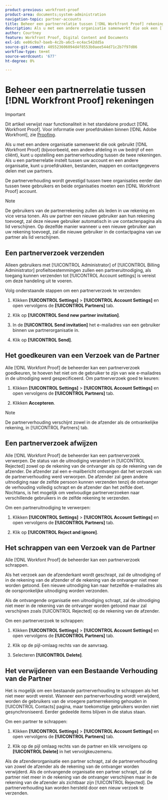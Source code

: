 ```yaml
---
product-previous: workfront-proof
product-area: documents;system-administration
navigation-topic: partner-accounts
title: Beheer een partnerrelatie tussen [!DNL Workfront Proof] rekeningen
description: Als u met een andere organisatie samenwerkt die ook een [!DNL Workfront Proof] (bijvoorbeeld, een andere afdeling in uw bedrijf of een cliënt), kunt u opstelling een partnerverhouding tussen de twee rekeningen. Als u een partnerrelatie instelt tussen uw account en een andere organisatie, kunt u proefdrukken, bestanden, mappen en contactgegevens delen met uw partners.
author: Courtney
feature: Workfront Proof, Digital Content and Documents
exl-id: ee06c9a7-baeb-4c2b-a6c5-ec4ac542dd5a
source-git-commit: 405523606094d4f8553b0aee544d71c2b7f97d86
workflow-type: tm+mt
source-wordcount: '677'
ht-degree: 0%

---
```


# Beheer een partnerrelatie tussen [!DNL Workfront Proof] rekeningen

>[!IMPORTANT]
>
>Dit artikel verwijst naar functionaliteit in het standalone product [!DNL Workfront Proof]. Voor informatie over proefdrukken binnen [!DNL Adobe Workfront], zie [Proofing](../../../review-and-approve-work/proofing/proofing.md).

Als u met een andere organisatie samenwerkt die ook gebruikt [!DNL Workfront Proof] (bijvoorbeeld, een andere afdeling in uw bedrijf of een cliënt), kunt u opstelling een partnerverhouding tussen de twee rekeningen. Als u een partnerrelatie instelt tussen uw account en een andere organisatie, kunt u proefdrukken, bestanden, mappen en contactgegevens delen met uw partners.

De partnerverhouding wordt gevestigd tussen twee organisaties eerder dan tussen twee gebruikers en beide organisaties moeten een [!DNL Workfront Proof] account.

>[!NOTE]
>
>De gebruikers van de partnerrekening zullen als leden in uw rekening en vice versa tonen. Als uw partner een nieuwe gebruiker aan hun rekening toevoegt, zal deze nieuwe gebruiker automatisch in uw contactenpagina als lid verschijnen. Op dezelfde manier wanneer u een nieuwe gebruiker aan uw rekening toevoegt, zal die nieuwe gebruiker in de contactpagina van uw partner als lid verschijnen.

## Een partnerverzoek verzenden

Alleen gebruikers met [!UICONTROL Administrator] of [!UICONTROL Billing Administrator] profieltoestemmingen zullen een partneruitnodiging, als toegang kunnen verzenden tot [!UICONTROL Account settings] is vereist om deze handeling uit te voeren.

Volg onderstaande stappen om een partnerverzoek te verzenden:

1. Klikken **[!UICONTROL Settings]** > **[!UICONTROL Account Settings]** en open vervolgens de **[!UICONTROL Partners]** tab.

1. Klik op **[!UICONTROL Send new partner invitation]**.
1. In de **[!UICONTROL Send invitation]** het e-mailadres van een gebruiker binnen uw partnerorganisatie in.
1. Klik op **[!UICONTROL Send]**.

## Het goedkeuren van een Verzoek van de Partner

Alle [!DNL Workfont Proof] de beheerder kan een partnerverzoek goedkeuren, te hoeven het niet om de gebruiker te zijn van wie e-mailadres in de uitnodiging werd gespecificeerd. Om partnerverzoek goed te keuren:

1. Klikken **[!UICONTROL Settings]** > **[!UICONTROL Account Settings]** en open vervolgens de **[!UICONTROL Partners]** tab.

1. Klikken **Accepteren**.**&#x200B;**

>[!NOTE]
>
>De partnerverhouding verschijnt zowel in de afzender als de ontvankelijke rekening, in [!UICONTROL Partners] tab.

## Een partnerverzoek afwijzen

Alle [!DNL Workfont Proof] de beheerder kan een partnerverzoek verwerpen. De status van de uitnodiging verandert in [!UICONTROL Rejected] zowel op de rekening van de ontvanger als op de rekening van de afzender. De afzender zal een e-mailbericht ontvangen dat het verzoek van de partnerverhouding werd verworpen. De afzender zal geen andere uitnodiging naar de zelfde persoon kunnen verzenden tenzij de ontvanger de verhouding volledig schrapt en de afzender dan het zelfde doet. Nochtans, is het mogelijk om veelvoudige partnerverzoeken naar verschillende gebruikers in de zelfde rekening te verzenden.

Om een partneruitnodiging te verwerpen:

1. Klikken **[!UICONTROL Settings]** > **[!UICONTROL Account Settings]** en open vervolgens de **[!UICONTROL Partners]** tab.

1. Klik op **[!UICONTROL Reject and ignore]**.

## Het schrappen van een Verzoek van de Partner

Alle [!DNL Workfont Proof] de beheerder kan een partnerverzoek schrappen.

Als het verzoek aan de afzenderkant wordt geschrapt, zal de uitnodiging of in de rekening van de afzender of de rekening van de ontvanger niet meer worden getoond. Een nieuwe uitnodiging kan naar hetzelfde e-mailadres als de oorspronkelijke uitnodiging worden verzonden.

Als de ontvangende organisatie een uitnodiging schrapt, zal de uitnodiging niet meer in de rekening van de ontvanger worden getoond maar zal verschijnen zoals [!UICONTROL Rejected] op de rekening van de afzender.

Om een partnerverzoek te schrappen:

1. Klikken **[!UICONTROL Settings]** > **[!UICONTROL Account Settings]** en open vervolgens de **[!UICONTROL Partners]** tab.

1. Klik op de pijl-omlaag rechts van de aanvraag.
1. Selecteren **[!UICONTROL Delete]**.

## Het verwijderen van een Bestaande Verhouding van de Partner

Het is mogelijk om een bestaande partnerverhouding te schrappen als het niet meer wordt vereist. Wanneer een partnerverhouding wordt verwijderd, worden de gebruikers van de vroegere partnerrekening gehouden in [!UICONTROL Contacts] pagina, maar toekomstige gebruikers worden niet gesynchroniseerd. Eerder gedeelde items blijven in die status staan.

Om een partner te schrappen:

1. Klikken **[!UICONTROL Settings]** > **[!UICONTROL Account Settings]** en open vervolgens de **[!UICONTROL Partners]** tab.

1. Klik op de pijl omlaag rechts van de partner en klik vervolgens op **[!UICONTROL Delete]** in het vervolgkeuzemenu.

Als de afzenderorganisatie een partner schrapt, zal de partnerverhouding van zowel de afzender als de rekening van de ontvanger worden verwijderd. Als de ontvangende organisatie een partner schrapt, zal de partner niet meer in de rekening van de ontvanger verschijnen maar in de rekening van de afzender als zichtbaar zijn [!UICONTROL Rejected]. De partnerverhouding kan worden hersteld door een nieuw verzoek te verzenden.
